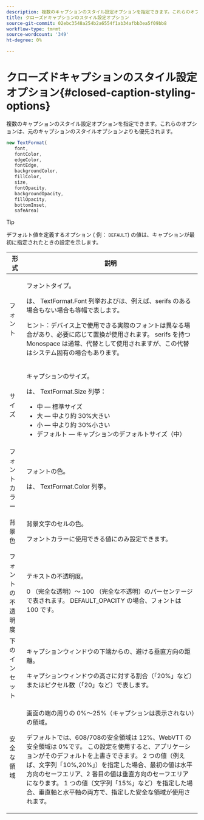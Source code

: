 ```yaml
---
description: 複数のキャプションのスタイル設定オプションを指定できます。これらのオプションは、元のキャプションのスタイルオプションよりも優先されます。
title: クローズドキャプションのスタイル設定オプション
source-git-commit: 02ebc3548a254b2a6554f1ab34afbb3ea5f09bb8
workflow-type: tm+mt
source-wordcount: '349'
ht-degree: 0%

---
```


# クローズドキャプションのスタイル設定オプション{#closed-caption-styling-options}

複数のキャプションのスタイル設定オプションを指定できます。これらのオプションは、元のキャプションのスタイルオプションよりも優先されます。

```js
new TextFormat( 
   font,  
   fontColor,  
   edgeColor,  
   fontEdge,  
   backgroundColor,  
   fillColor,  
   size,  
   fontOpacity,  
   backgroundOpacity,  
   fillOpacity, 
   bottomInset, 
   safeArea) 
```

>[!TIP]
>
>デフォルト値を定義するオプション ( 例： `DEFAULT`) の値は、キャプションが最初に指定されたときの設定を示します。

<table frame="all" colsep="1" rowsep="1" id="table_87205DEFEE384AF4AF83952B15E18A42"> 
 <thead> 
  <tr rowsep="1"> 
   <th colname="1" class="entry"> 形式 </th> 
   <th colname="2" class="entry"> 説明 </th> 
  </tr> 
 </thead>
 <tbody> 
  <tr rowsep="1"> 
   <td colname="1"> フォント </td> 
   <td colname="2"> <p>フォントタイプ。 </p> <p>は、 <span class="codeph"> TextFormat.Font </span> 列挙およびは、例えば、serifs のある場合もない場合も等幅で表します。 </p> <p>ヒント：デバイス上で使用できる実際のフォントは異なる場合があり、必要に応じて置換が使用されます。 serifs を持つ Monospace は通常、代替として使用されますが、この代替はシステム固有の場合もあります。 </p> </td> 
  </tr> 
  <tr rowsep="1"> 
   <td colname="1"> サイズ </td> 
   <td colname="2"> <p>キャプションのサイズ。 </p> <p> は、 <span class="codeph"> TextFormat.Size </span> 列挙： 
     <ul compact="yes" id="ul_544BFC7A46474A74839477108F1AB1E9"> 
      <li id="li_A592ED46B8DF4D8FAD7AF3BD931A712B"> <span class="codeph"> 中 </span>  — 標準サイズ </li> 
      <li id="li_4F8CEDE54965430EB707DD3D5B2E3F87"> <span class="codeph"> 大 </span>  — 中より約 30%大きい </li> 
      <li id="li_D78D823883F54D869118BAB58257E377"> <span class="codeph"> 小 </span>  — 中より約 30%小さい </li> 
      <li id="li_9299C13408584A38835F8D91BD048083"> <span class="codeph"> デフォルト </span>  — キャプションのデフォルトサイズ（中） </li> 
     </ul> </p> </td> 
  </tr> 
  <tr rowsep="1"> 
   <td colname="1"> フォントカラー </td> 
   <td colname="2"> <p>フォントの色。 </p> <p>は、 <span class="codeph"> TextFormat.Color </span> 列挙。 </p> </td> 
  </tr> 
  <tr rowsep="1"> 
   <td colname="1"> 背景色 </td> 
   <td colname="2"> <p>背景文字のセルの色。 </p> <p>フォントカラーに使用できる値にのみ設定できます。 </p> </td> 
  </tr> 
  <tr rowsep="1"> 
   <td colname="1"> フォントの不透明度 </td> 
   <td colname="2"> <p>テキストの不透明度。 </p> <p>0 （完全な透明）～ 100 （完全な不透明）のパーセンテージで表されます。 <span class="codeph"> DEFAULT_OPACITY </span> の場合、フォントは 100 です。 </p> </td> 
  </tr> 
  <tr rowsep="1"> 
   <td colname="1"> 下のインセット </td> 
   <td colname="2"> <p>キャプションウィンドウの下端からの、避ける垂直方向の距離。 </p> <p>キャプションウィンドウの高さに対する割合（「20%」など）またはピクセル数（「20」など）で表します。 </p> </td> 
  </tr> 
  <tr rowsep="1"> 
   <td colname="1"> 安全な領域 </td> 
   <td colname="2"> <p>画面の端の周りの 0%～25%（キャプションは表示されない）の領域。 </p> <p>デフォルトでは、608/708の安全領域は 12%、WebVTT の安全領域は 0%です。 この設定を使用すると、アプリケーションがそのデフォルトを上書きできます。 2 つの値（例えば、文字列「10%,20%」）を指定した場合、最初の値は水平方向のセーフエリア、2 番目の値は垂直方向のセーフエリアになります。 1 つの値（文字列「15%」など）を指定した場合、垂直軸と水平軸の両方で、指定した安全な領域が使用されます。 </p> </td> 
  </tr> 
 </tbody> 
</table>
